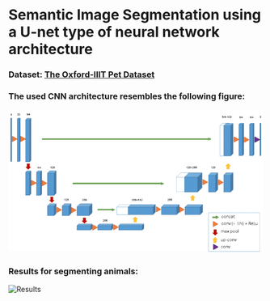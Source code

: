 # Semantic Image Segmentation using a U-net type of neural network architecture

### Dataset: [The Oxford-IIIT Pet Dataset](https://www.robots.ox.ac.uk/~vgg/data/pets/)
### The used CNN architecture resembles the following figure:
![CNN](https://github.com/MilenaTrajanoska/SemanticImageSegmentation/blob/master/images/unet.png)
### Results for segmenting animals:
![Results](image.png)
